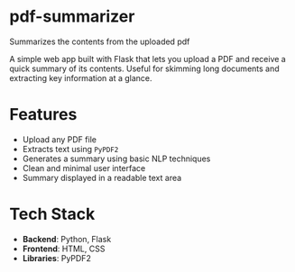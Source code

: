 # pdf-summarizer
Summarizes the contents from the uploaded pdf

A simple web app built with Flask that lets you upload a PDF and receive a quick summary of its contents. Useful for skimming long documents and extracting key information at a glance.
# Features

- Upload any PDF file
- Extracts text using `PyPDF2`
- Generates a summary using basic NLP techniques
- Clean and minimal user interface
- Summary displayed in a readable text area
# Tech Stack

- **Backend**: Python, Flask
- **Frontend**: HTML, CSS
- **Libraries**: PyPDF2

